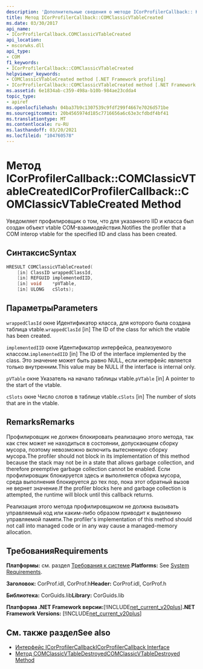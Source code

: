 ```yaml
---
description: 'Дополнительные сведения о методе ICorProfilerCallback:: Комклассиквтаблекреатед'
title: Метод ICorProfilerCallback::COMClassicVTableCreated
ms.date: 03/30/2017
api_name:
- ICorProfilerCallback.COMClassicVTableCreated
api_location:
- mscorwks.dll
api_type:
- COM
f1_keywords:
- ICorProfilerCallback::COMClassicVTableCreated
helpviewer_keywords:
- COMClassicVTableCreated method [.NET Framework profiling]
- ICorProfilerCallback::COMClassicVTableCreated method [.NET Framework profiling]
ms.assetid: 6e1834ab-c359-498a-b10b-984ae23cdda4
topic_type:
- apiref
ms.openlocfilehash: 04ba37b9c1307539c9fdf299f4667e7026d571be
ms.sourcegitcommit: 20b4565974d185c7716656a6c63e3cfdbdf4bf41
ms.translationtype: MT
ms.contentlocale: ru-RU
ms.lasthandoff: 03/20/2021
ms.locfileid: "104760578"
---
```

# <a name="icorprofilercallbackcomclassicvtablecreated-method"></a><span data-ttu-id="03d3a-103">Метод ICorProfilerCallback::COMClassicVTableCreated</span><span class="sxs-lookup"><span data-stu-id="03d3a-103">ICorProfilerCallback::COMClassicVTableCreated Method</span></span>

<span data-ttu-id="03d3a-104">Уведомляет профилировщик о том, что для указанного IID и класса был создан объект vtable COM-взаимодействия.</span><span class="sxs-lookup"><span data-stu-id="03d3a-104">Notifies the profiler that a COM interop vtable for the specified IID and class has been created.</span></span>  
  
## <a name="syntax"></a><span data-ttu-id="03d3a-105">Синтаксис</span><span class="sxs-lookup"><span data-stu-id="03d3a-105">Syntax</span></span>  
  
```cpp  
HRESULT COMClassicVTableCreated(  
    [in] ClassID wrappedClassId,  
    [in] REFGUID implementedIID,  
    [in] void    *pVTable,  
    [in] ULONG   cSlots);  
```  
  
## <a name="parameters"></a><span data-ttu-id="03d3a-106">Параметры</span><span class="sxs-lookup"><span data-stu-id="03d3a-106">Parameters</span></span>

<span data-ttu-id="03d3a-107">`wrappedClasId` окне Идентификатор класса, для которого была создана таблица vtable.</span><span class="sxs-lookup"><span data-stu-id="03d3a-107">`wrappedClasId` [in] The ID of the class for which the vtable has been created.</span></span>

<span data-ttu-id="03d3a-108">`implementedIID` окне Идентификатор интерфейса, реализуемого классом.</span><span class="sxs-lookup"><span data-stu-id="03d3a-108">`implementedIID` [in] The ID of the interface implemented by the class.</span></span> <span data-ttu-id="03d3a-109">Это значение может быть равно NULL, если интерфейс является только внутренним.</span><span class="sxs-lookup"><span data-stu-id="03d3a-109">This value may be NULL if the interface is internal only.</span></span>

<span data-ttu-id="03d3a-110">`pVTable` окне Указатель на начало таблицы vtable.</span><span class="sxs-lookup"><span data-stu-id="03d3a-110">`pVTable` [in] A pointer to the start of the vtable.</span></span>

<span data-ttu-id="03d3a-111">`cSlots` окне Число слотов в таблице vtable.</span><span class="sxs-lookup"><span data-stu-id="03d3a-111">`cSlots` [in] The number of slots that are in the vtable.</span></span>

## <a name="remarks"></a><span data-ttu-id="03d3a-112">Remarks</span><span class="sxs-lookup"><span data-stu-id="03d3a-112">Remarks</span></span>  

 <span data-ttu-id="03d3a-113">Профилировщик не должен блокировать реализацию этого метода, так как стек может не находиться в состоянии, допускающем сборку мусора, поэтому невозможно включить вытесненную сборку мусора.</span><span class="sxs-lookup"><span data-stu-id="03d3a-113">The profiler should not block in its implementation of this method because the stack may not be in a state that allows garbage collection, and therefore preemptive garbage collection cannot be enabled.</span></span> <span data-ttu-id="03d3a-114">Если профилировщик блокируется здесь и выполняется сборка мусора, среда выполнения блокируется до тех пор, пока этот обратный вызов не вернет значение.</span><span class="sxs-lookup"><span data-stu-id="03d3a-114">If the profiler blocks here and garbage collection is attempted, the runtime will block until this callback returns.</span></span>  
  
 <span data-ttu-id="03d3a-115">Реализация этого метода профилировщиком не должна вызывать управляемый код или каким-либо образом приводит к выделению управляемой памяти.</span><span class="sxs-lookup"><span data-stu-id="03d3a-115">The profiler's implementation of this method should not call into managed code or in any way cause a managed-memory allocation.</span></span>  
  
## <a name="requirements"></a><span data-ttu-id="03d3a-116">Требования</span><span class="sxs-lookup"><span data-stu-id="03d3a-116">Requirements</span></span>  

 <span data-ttu-id="03d3a-117">**Платформы:** см. раздел [Требования к системе](../../get-started/system-requirements.md).</span><span class="sxs-lookup"><span data-stu-id="03d3a-117">**Platforms:** See [System Requirements](../../get-started/system-requirements.md).</span></span>  
  
 <span data-ttu-id="03d3a-118">**Заголовок:** CorProf.idl, CorProf.h</span><span class="sxs-lookup"><span data-stu-id="03d3a-118">**Header:** CorProf.idl, CorProf.h</span></span>  
  
 <span data-ttu-id="03d3a-119">**Библиотека:** CorGuids.lib</span><span class="sxs-lookup"><span data-stu-id="03d3a-119">**Library:** CorGuids.lib</span></span>  
  
 <span data-ttu-id="03d3a-120">**Платформа .NET Framework версии:**[!INCLUDE[net_current_v20plus](../../../../includes/net-current-v20plus-md.md)]</span><span class="sxs-lookup"><span data-stu-id="03d3a-120">**.NET Framework Versions:** [!INCLUDE[net_current_v20plus](../../../../includes/net-current-v20plus-md.md)]</span></span>  
  
## <a name="see-also"></a><span data-ttu-id="03d3a-121">См. также раздел</span><span class="sxs-lookup"><span data-stu-id="03d3a-121">See also</span></span>

- [<span data-ttu-id="03d3a-122">Интерфейс ICorProfilerCallback</span><span class="sxs-lookup"><span data-stu-id="03d3a-122">ICorProfilerCallback Interface</span></span>](icorprofilercallback-interface.md)
- [<span data-ttu-id="03d3a-123">Метод COMClassicVTableDestroyed</span><span class="sxs-lookup"><span data-stu-id="03d3a-123">COMClassicVTableDestroyed Method</span></span>](icorprofilercallback-comclassicvtabledestroyed-method.md)
